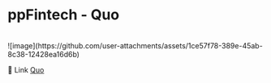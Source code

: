 <h1>ppFintech - Quo</h1></br>
![image](https://github.com/user-attachments/assets/1ce57f78-389e-45ab-8c38-12428ea16d6b)</br>

🚀 Link [Quo](https://quo1.vercel.app/)</br>
